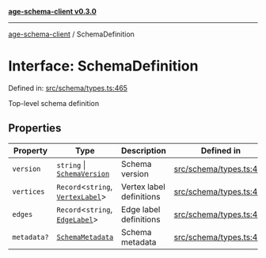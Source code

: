 [**age-schema-client v0.3.0**](../index.md)

***

[age-schema-client](../index.md) / SchemaDefinition

# Interface: SchemaDefinition

Defined in: [src/schema/types.ts:465](https://github.com/standardbeagle/ageSchemaClient/blob/main/src/schema/types.ts#L465)

Top-level schema definition

## Properties

| Property | Type | Description | Defined in |
| ------ | ------ | ------ | ------ |
| <a id="version"></a> `version` | `string` \| [`SchemaVersion`](SchemaVersion.md) | Schema version | [src/schema/types.ts:469](https://github.com/standardbeagle/ageSchemaClient/blob/main/src/schema/types.ts#L469) |
| <a id="vertices"></a> `vertices` | `Record`\<`string`, [`VertexLabel`](VertexLabel.md)\> | Vertex label definitions | [src/schema/types.ts:474](https://github.com/standardbeagle/ageSchemaClient/blob/main/src/schema/types.ts#L474) |
| <a id="edges"></a> `edges` | `Record`\<`string`, [`EdgeLabel`](EdgeLabel.md)\> | Edge label definitions | [src/schema/types.ts:479](https://github.com/standardbeagle/ageSchemaClient/blob/main/src/schema/types.ts#L479) |
| <a id="metadata"></a> `metadata?` | [`SchemaMetadata`](SchemaMetadata.md) | Schema metadata | [src/schema/types.ts:484](https://github.com/standardbeagle/ageSchemaClient/blob/main/src/schema/types.ts#L484) |
